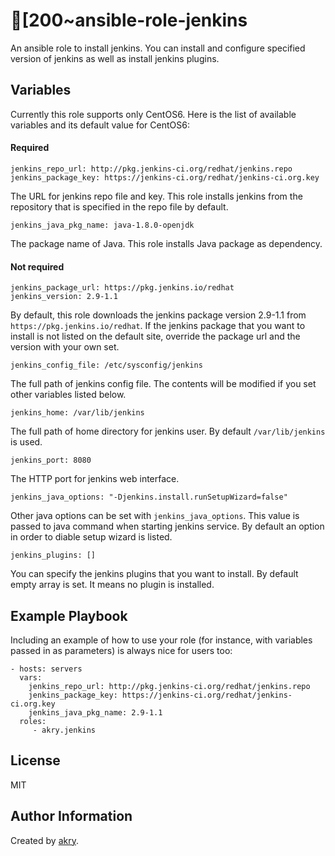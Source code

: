 
[200~ansible-role-jenkins
=========

An ansible role to install jenkins. You can install and configure specified version of jenkins as well as install jenkins plugins.

Variables
---------
Currently this role supports only CentOS6.
Here is the list of available variables and its default value for CentOS6:

#### Required

```
jenkins_repo_url: http://pkg.jenkins-ci.org/redhat/jenkins.repo
jenkins_package_key: https://jenkins-ci.org/redhat/jenkins-ci.org.key
```
The URL for jenkins repo file and key. This role installs jenkins from the repository that is specified in the repo file by default.

```
jenkins_java_pkg_name: java-1.8.0-openjdk
```
The package name of Java. This role installs Java package as dependency.


#### Not required

```
jenkins_package_url: https://pkg.jenkins.io/redhat
jenkins_version: 2.9-1.1
```
By default, this role downloads the jenkins package version 2.9-1.1 from `https://pkg.jenkins.io/redhat`. If the jenkins package that you want to install is not listed on the default site, override the package url and the version with your own set.

```
jenkins_config_file: /etc/sysconfig/jenkins
```
The full path of jenkins config file. The contents will be modified if you set other variables listed below.

```
jenkins_home: /var/lib/jenkins
```
The full path of home directory for jenkins user. By default `/var/lib/jenkins` is used.

```
jenkins_port: 8080
```
The HTTP port for jenkins web interface.

```
jenkins_java_options: "-Djenkins.install.runSetupWizard=false"
```
Other java options can be set with `jenkins_java_options`. This value is passed to java command when starting jenkins service. By default an option in order to diable setup wizard is listed.

```
jenkins_plugins: []
```
You can specify the jenkins plugins that you want to install. By default empty array is set. It means no plugin is installed.


Example Playbook
----------------

Including an example of how to use your role (for instance, with variables passed in as parameters) is always nice for users too:

    - hosts: servers
      vars:
        jenkins_repo_url: http://pkg.jenkins-ci.org/redhat/jenkins.repo
        jenkins_package_key: https://jenkins-ci.org/redhat/jenkins-ci.org.key
        jenkins_java_pkg_name: 2.9-1.1
      roles:
         - akry.jenkins

License
-------

MIT

Author Information
------------------

Created by [akry](https://github.com/akry).

